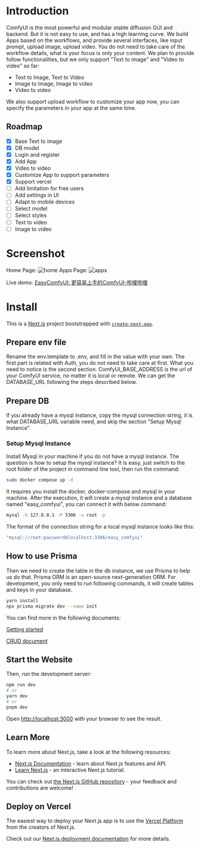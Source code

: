 # Introduction

ComfyUI is the most powerful and modular stable diffusion GUI and backend. But it is not easy to use, and has a high learning curve. We build Apps 
based on the workflows, and provide several interfaces, like input prompt, upload image, upload video. You do not need 
to take care of the workflow details, what is your focus is only your content. We plan to 
provide follow functionalities, but we only support "Text to image" and "Video to video" so far:

- Text to Image, Text to Video
- Image to Image, Image to video
- Video to video

We also support upload workflow to customize your app now, you can specify the parameters in your app at the same time.

## Roadmap

- [x] Base Text to image
- [x] DB model
- [x] Login and register
- [x] Add App
- [x] Video to video
- [x] Customize App to support parameters
- [x] Support vercel
- [ ] Add limitation for free users
- [ ] Add settings in UI
- [ ] Adapt to mobile devices
- [ ] Select model
- [ ] Select styles
- [ ] Text to video
- [ ] Image to video

# Screenshot
Home Page:
![home](https://github.com/huanyingtianhe/EasyComfyUI/assets/5997003/aa4ec2a8-bd96-44d9-8819-c2f7b3337454)
Apps Page:
![apps](https://github.com/huanyingtianhe/EasyComfyUI/assets/5997003/37bc33e9-96fb-436d-9c2f-da10fef03cb1)

Live demo:
[EasyComfyUI: 更容易上手的ComfyUI-哔哩哔哩](https://b23.tv/NTaFyoV)

# Install
This is a [Next.js](https://nextjs.org/) project bootstrapped with [`create-next-app`](https://github.com/vercel/next.js/tree/canary/packages/create-next-app).

## Prepare env file
Rename the env.template to .env, and fill in the value with your own. The first part is related with Auth, you do not need to take care at first. What you need to notice is the second section. ComfyUI_BASE_ADDRESS is the url of your ComfyUI service, no matter it is local or remote. We can get the DATABASE_URL following the steps described below.

## Prepare DB

If you already have a mysql instance, copy the mysql connection string, it is what DATABASE_URL variable need, and skip the section "Setup Mysql Instance".

### Setup Mysql Instance
Install Mysql in your machine if you do not have a mysql instance. The question is how to setup the mysql instance?
It is easy, just switch to the root folder of the project in command line tool, then run the command:

```bash
sudo docker compose up -d
```

It requires you install the docker, docker-compose and mysql in your machine. After the execution, it will create a mysql instance and a database named "easy_comfyui", you can connect it with below command:

```bash
mysql -h 127.0.0.1 -P 3306 -u root -p
```

The format of the connection string for a local mysql instance looks like this:

```bash
"mysql://root:password@localhost:3306/easy_comfyui"
```
## How to use Prisma
Then we need to create the table in the db instance, we use Prisma to help us do that. Prisma ORM is an open-source next-generation ORM. For development, you only need to run following commands, it will create tables and keys in your database.

```bash
yarn install
npx prisma migrate dev --name init
```

You can find more in the following documents:

[Getting started](https://www.prisma.io/docs/getting-started/setup-prisma/start-from-scratch/relational-databases-node-mysql)

[CRUD document](https://www.prisma.io/docs/orm/prisma-client/queries/crud#read)

## Start the Website
Then, run the development server:

```bash
npm run dev
# or
yarn dev
# or
pnpm dev
```

Open [http://localhost:3000](http://localhost:3000) with your browser to see the result.



## Learn More

To learn more about Next.js, take a look at the following resources:

- [Next.js Documentation](https://nextjs.org/docs) - learn about Next.js features and API.
- [Learn Next.js](https://nextjs.org/learn) - an interactive Next.js tutorial.

You can check out [the Next.js GitHub repository](https://github.com/vercel/next.js/) - your feedback and contributions are welcome!

## Deploy on Vercel

The easiest way to deploy your Next.js app is to use the [Vercel Platform](https://vercel.com/new?utm_medium=default-template&filter=next.js&utm_source=create-next-app&utm_campaign=create-next-app-readme) from the creators of Next.js.

Check out our [Next.js deployment documentation](https://nextjs.org/docs/deployment) for more details.
